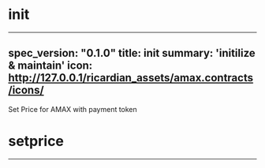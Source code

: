 
<h1 class="contract"> init </h1>

---
spec_version: "0.1.0"
title: init
summary: 'initilize & maintain'
icon: http://127.0.0.1/ricardian_assets/amax.contracts/icons/
---

Set Price for AMAX with payment token

<h1 class="contract"> setprice </h1>

---
